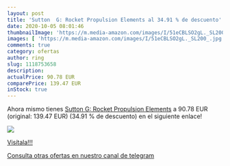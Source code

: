 ```yaml
---
layout: post
title: 'Sutton  G: Rocket Propulsion Elements al 34.91 % de descuento'
date: 2020-10-05 08:01:46
thumbnailImage: 'https://m.media-amazon.com/images/I/51eCBLSO2gL._SL200_.jpg'
images: [ 'https://m.media-amazon.com/images/I/51eCBLSO2gL._SL200_.jpg' ]
comments: true
category: ofertas
author: ring
slug: 1118753658
description:
actualPrice: 90.78 EUR
comparePrice: 139.47 EUR
inStock: true
---
```


Ahora mismo tienes [Sutton  G: Rocket Propulsion Elements](https://www.amazon.es/dp/1118753658/?tag=redken-21) a 90.78 EUR (original: 139.47 EUR) (34.91 %  de descuento) en el siguiente enlace!

[![](https://m.media-amazon.com/images/I/51eCBLSO2gL._SL200_.jpg)](https://www.amazon.es/dp/1118753658/?tag=redken-21)

[Visítala!!!](https://www.amazon.es/dp/1118753658/?tag=redken-21)

[Consulta otras ofertas en nuestro canal de telegram](https://t.me/s/ofertas25)
